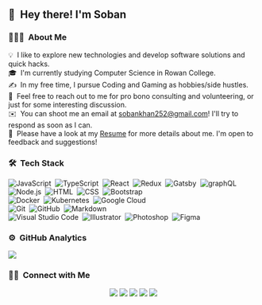 ## 👋 &nbsp;Hey there! I'm Soban

### 👨🏻‍💻 &nbsp;About Me

💡 &nbsp;I like to explore new technologies and develop software solutions and quick hacks.\
🎓 &nbsp;I'm currently studying Computer Science in Rowan College.\
✍️ &nbsp;In my free time, I pursue Coding and Gaming as hobbies/side hustles.\
💬 &nbsp;Feel free to reach out to me for pro bono consulting and volunteering, or just for some interesting discussion.\
✉️ &nbsp;You can shoot me an email at sobankhan252@gmail.com! I'll try to respond as soon as I can.\
📄 &nbsp;Please have a look at my [Resume](https://drive.google.com/file/d/1y_a4iM4x2zujHz2_1YZCCFgUpI_BRIGK/view) for more details about me. I'm open to feedback and suggestions!

### 🛠 &nbsp;Tech Stack

![JavaScript](https://img.shields.io/badge/-JavaScript-333333?style=flat&logo=javascript)&nbsp;
![TypeScript](https://img.shields.io/badge/-TypeScript-333333?style=flat&logo=typeScript&logoColor=007acc)&nbsp;
![React](https://img.shields.io/badge/-React-333333?style=flat&logo=react)&nbsp;
![Redux](https://img.shields.io/badge/-Redux-333333?style=flat&logo=redux&logoColor=7248b6)&nbsp;
![Gatsby](https://img.shields.io/badge/-Gatsby-333333?style=flat&logo=gatsby&logoColor=633194)&nbsp;
![graphQL](https://img.shields.io/badge/-graphQl-333333?style=flat&logo=graphql&logoColor=de33a6)&nbsp;
![Node.js](https://img.shields.io/badge/-Node.js-333333?style=flat&logo=node.js)&nbsp;
![HTML](https://img.shields.io/badge/-HTML-333333?style=flat&logo=HTML5)&nbsp;
![CSS](https://img.shields.io/badge/-CSS-333333?style=flat&logo=CSS3&logoColor=1572B6)&nbsp;
![Bootstrap](https://img.shields.io/badge/-Bootstrap-333333?style=flat&logo=bootstrap&logoColor=563D7C)\
![Docker](https://img.shields.io/badge/-Docker-333333?style=flat&logo=docker)&nbsp;
![Kubernetes](https://img.shields.io/badge/-Kubernetes-333333?style=flat&logo=kubernetes)&nbsp;
![Google Cloud](https://img.shields.io/badge/-Google%20Cloud-333333?style=flat&logo=google%20cloud)&nbsp;\
![Git](https://img.shields.io/badge/-Git-333333?style=flat&logo=git)&nbsp;
![GitHub](https://img.shields.io/badge/-GitHub-333333?style=flat&logo=github)&nbsp;
![Markdown](https://img.shields.io/badge/-Markdown-333333?style=flat&logo=markdown)\
![Visual Studio Code](https://img.shields.io/badge/-Visual%20Studio%20Code-333333?style=flat&logo=visual-studio-code&logoColor=007ACC)&nbsp;
![Illustrator](https://img.shields.io/badge/-Illustrator-333333?style=flat&logo=adobe-illustrator)&nbsp;
![Photoshop](https://img.shields.io/badge/-Photoshop-333333?style=flat&logo=adobe-photoshop)&nbsp;
![Figma](https://img.shields.io/badge/-Figma-333333?style=flat&logo=figma)&nbsp;


### ⚙️ &nbsp;GitHub Analytics
<img src="https://github-readme-stats.vercel.app/api?username=sobankhan12&&show_icons=true&title_color=ffffff&icon_color=bb2acf&text_color=daf7dc&bg_color=151515">
  





### 🤝🏻 &nbsp;Connect with Me

<p align="center">
<a href="https://www.linkedin.com/in/muhammad-soban-601570183/"><img src="https://img.shields.io/badge/-Muhammad%20Soban-0077B5?style=flat-square&logo=Linkedin&logoColor=white"/></a>
<a href="mailto:sobankhan252@gmail.com"><img src="https://img.shields.io/badge/-sobankhan252@gmail.com-D14836?style=flat-square&logo=Gmail&logoColor=white"/></a>
<a href="https://www.instagram.com/soban2741/"><img src="https://img.shields.io/badge/-@soban2741-E4405F?style=flat-square&logo=Instagram&logoColor=white"/></a>
<a href="https://www.facebook.com/soban.khan.9212301/"><img src="https://img.shields.io/badge/-Soban%20Skhan-1877F2?style=flat-square&logo=Facebook&logoColor=white"/></a>
<a href="https://www.fiverr.com/users/muhammadsoba957/"><img src="https://img.shields.io/badge/-@muhammadsoba957-1dbf73?style=flat-square&logo=Fiverr&logoColor=white"/></a>
